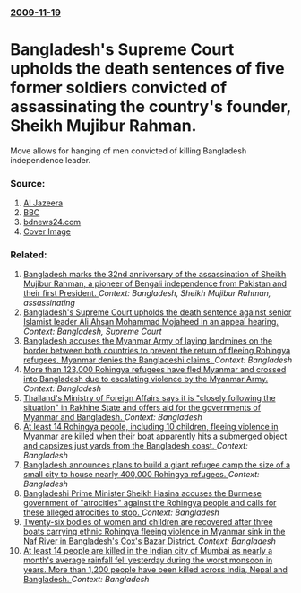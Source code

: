 ### [2009-11-19](/news/2009/11/19/index.md)

#  Bangladesh's Supreme Court upholds the death sentences of five former soldiers convicted of assassinating the country's founder, Sheikh Mujibur Rahman. 

Move allows for hanging of men convicted of killing Bangladesh independence leader.


### Source:

1. [Al Jazeera](http://english.aljazeera.net/news/asia/2009/11/200911196114275202.html)
2. [BBC](http://news.bbc.co.uk/1/hi/world/south_asia/8366329.stm)
3. [bdnews24.com](http://bdnews24.com/details.php?id=147347&cid=2)
3. [Cover Image](http://www.aljazeera.com)

### Related:

1. [ Bangladesh marks the 32nd anniversary of the assassination of Sheikh Mujibur Rahman, a pioneer of Bengali independence from Pakistan and their first President. ](/news/2007/08/15/bangladesh-marks-the-32nd-anniversary-of-the-assassination-of-sheikh-mujibur-rahman-a-pioneer-of-bengali-independence-from-pakistan-and-th.md) _Context: Bangladesh, Sheikh Mujibur Rahman, assassinating_
2. [Bangladesh's Supreme Court upholds the death sentence against senior Islamist leader Ali Ahsan Mohammad Mojaheed in an appeal hearing. ](/news/2015/06/16/bangladesh-s-supreme-court-upholds-the-death-sentence-against-senior-islamist-leader-ali-ahsan-mohammad-mojaheed-in-an-appeal-hearing.md) _Context: Bangladesh, Supreme Court_
3. [Bangladesh accuses the Myanmar Army of laying landmines on the border between both countries to prevent the return of fleeing Rohingya refugees. Myanmar denies the Bangladeshi claims. ](/news/2017/09/6/bangladesh-accuses-the-myanmar-army-of-laying-landmines-on-the-border-between-both-countries-to-prevent-the-return-of-fleeing-rohingya-refug.md) _Context: Bangladesh_
4. [More than 123,000 Rohingya refugees have fled Myanmar and crossed into Bangladesh due to escalating violence by the Myanmar Army. ](/news/2017/09/5/more-than-123-000-rohingya-refugees-have-fled-myanmar-and-crossed-into-bangladesh-due-to-escalating-violence-by-the-myanmar-army.md) _Context: Bangladesh_
5. [Thailand's Ministry of Foreign Affairs says it is "closely following the situation" in Rakhine State and offers aid for the governments of Myanmar and Bangladesh. ](/news/2017/09/30/thailand-s-ministry-of-foreign-affairs-says-it-is-closely-following-the-situation-in-rakhine-state-and-offers-aid-for-the-governments-of-m.md) _Context: Bangladesh_
6. [At least 14 Rohingya people, including 10 children, fleeing violence in Myanmar are killed when their boat apparently hits a submerged object and capsizes just yards from the Bangladesh coast. ](/news/2017/09/28/at-least-14-rohingya-people-including-10-children-fleeing-violence-in-myanmar-are-killed-when-their-boat-apparently-hits-a-submerged-objec.md) _Context: Bangladesh_
7. [Bangladesh announces plans to build a giant refugee camp the size of a small city to house nearly 400,000 Rohingya refugees. ](/news/2017/09/16/bangladesh-announces-plans-to-build-a-giant-refugee-camp-the-size-of-a-small-city-to-house-nearly-400-000-rohingya-refugees.md) _Context: Bangladesh_
8. [Bangladeshi Prime Minister Sheikh Hasina accuses the Burmese government of "atrocities" against the Rohingya people and calls for these alleged atrocities to stop. ](/news/2017/09/12/bangladeshi-prime-minister-sheikh-hasina-accuses-the-burmese-government-of-atrocities-against-the-rohingya-people-and-calls-for-these-alle.md) _Context: Bangladesh_
9. [Twenty-six bodies of women and children are recovered after three boats carrying ethnic Rohingya fleeing violence in Myanmar sink in the Naf River in Bangladesh's Cox's Bazar District. ](/news/2017/08/31/twenty-six-bodies-of-women-and-children-are-recovered-after-three-boats-carrying-ethnic-rohingya-fleeing-violence-in-myanmar-sink-in-the-naf.md) _Context: Bangladesh_
10. [At least 14 people are killed in the Indian city of Mumbai as nearly a month's average rainfall fell yesterday during the worst monsoon in years. More than 1,200 people have been killed across India, Nepal and Bangladesh. ](/news/2017/08/30/at-least-14-people-are-killed-in-the-indian-city-of-mumbai-as-nearly-a-month-s-average-rainfall-fell-yesterday-during-the-worst-monsoon-in-y.md) _Context: Bangladesh_
